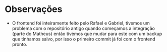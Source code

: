# Observações
- O frontend foi inteiramente feito pelo Rafael e Gabriel, tivemos um problema com o repositório antigo quando começamos a integração (parte do Matheus) então tivémos que mudar para este com um backup que tínhamos salvo, por isso o primeiro commit já foi com o frontend pronto.
